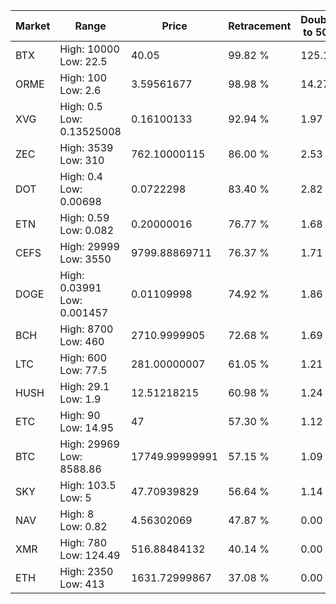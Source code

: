 | Market | Range | Price| Retracement | Doubles to 50% |
| --- | --- | --- | --- | --- |
| BTX | High: 10000<br />Low: 22.5 | 40.05 | 99.82 % | 125.12 |
| ORME | High: 100<br />Low: 2.6 | 3.59561677 | 98.98 % | 14.27 |
| XVG | High: 0.5<br />Low: 0.13525008 | 0.16100133 | 92.94 % | 1.97 |
| ZEC | High: 3539<br />Low: 310 | 762.10000115 | 86.00 % | 2.53 |
| DOT | High: 0.4<br />Low: 0.00698 | 0.0722298 | 83.40 % | 2.82 |
| ETN | High: 0.59<br />Low: 0.082 | 0.20000016 | 76.77 % | 1.68 |
| CEFS | High: 29999<br />Low: 3550 | 9799.88869711 | 76.37 % | 1.71 |
| DOGE | High: 0.03991<br />Low: 0.001457 | 0.01109998 | 74.92 % | 1.86 |
| BCH | High: 8700<br />Low: 460 | 2710.9999905 | 72.68 % | 1.69 |
| LTC | High: 600<br />Low: 77.5 | 281.00000007 | 61.05 % | 1.21 |
| HUSH | High: 29.1<br />Low: 1.9 | 12.51218215 | 60.98 % | 1.24 |
| ETC | High: 90<br />Low: 14.95 | 47 | 57.30 % | 1.12 |
| BTC | High: 29969<br />Low: 8588.86 | 17749.99999991 | 57.15 % | 1.09 |
| SKY | High: 103.5<br />Low: 5 | 47.70939829 | 56.64 % | 1.14 |
| NAV | High: 8<br />Low: 0.82 | 4.56302069 | 47.87 % | 0.00 |
| XMR | High: 780<br />Low: 124.49 | 516.88484132 | 40.14 % | 0.00 |
| ETH | High: 2350<br />Low: 413 | 1631.72999867 | 37.08 % | 0.00 |
